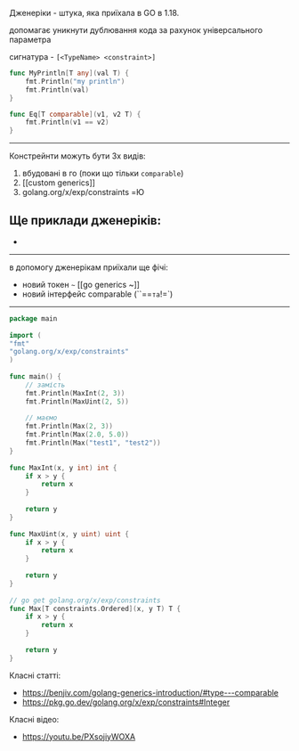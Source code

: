 
Дженеріки - штука, яка приїхала в GO в 1.18.

допомагає уникнути дублювання кода за рахунок універсального параметра 

сигнатура - `[<TypeName> <constraint>]`

```go
func MyPrintln[T any](val T) {
	fmt.Println("my println")
	fmt.Println(val)
}
```

```go
func Eq[T comparable](v1, v2 T) {  
    fmt.Println(v1 == v2)  
}
```


--- 
Констрейнти можуть бути 3х видів:

1. вбудовані в го (поки що тільки `comparable`)
2. [[custom generics]]
3. golang.org/x/exp/constraints =Ю

Ще приклади дженеріків:
- 
- 

---

в допомогу дженерікам приїхали ще фічі:
- новий токен `~` [[go generics ~]]
- новий інтерфейс comparable (``==` та `!=`)

---






```go
package main  
  
import (  
"fmt"  
"golang.org/x/exp/constraints"  
)  
  
func main() {  
	// замість  
	fmt.Println(MaxInt(2, 3))  
	fmt.Println(MaxUint(2, 5))  
	  
	// маємо  
	fmt.Println(Max(2, 3))  
	fmt.Println(Max(2.0, 5.0))  
	fmt.Println(Max("test1", "test2"))  
}  
  
func MaxInt(x, y int) int {  
	if x > y {  
		return x  
	}  
	  
	return y  
}  
  
func MaxUint(x, y uint) uint {  
	if x > y {  
		return x  
	}  
	  
	return y  
}  
  
// go get golang.org/x/exp/constraints  
func Max[T constraints.Ordered](x, y T) T {  
	if x > y {  
		return x  
	}  
	  
	return y  
}
```


Класні статті:
- https://benjiv.com/golang-generics-introduction/#type---comparable
- https://pkg.go.dev/golang.org/x/exp/constraints#Integer

Класні відео:
- https://youtu.be/PXsojiyWOXA

